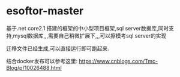 # esoftor-master
基于.net core2.1 搭建的框架的中小型项目框架,sql server数据库,同时支持,mysql数据库,,,需要自己稍微扩展下,,,可以擦模考sql server的实现

迁移文件已经生成,可以直接运行即可跑起来.

结合docker发布可以参考这里: https://www.cnblogs.com/Tmc-Blog/p/10026488.html

